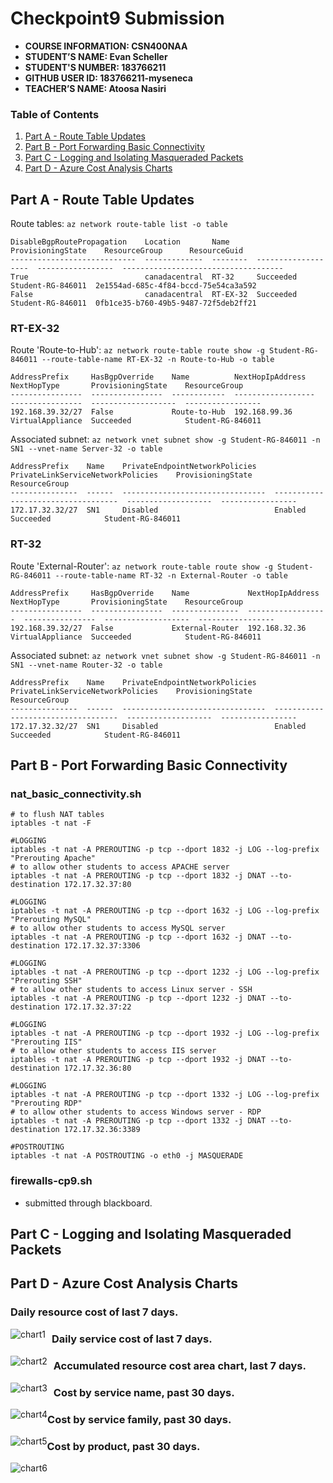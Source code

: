 # Checkpoint9 Submission

- **COURSE INFORMATION: CSN400NAA**
- **STUDENT’S NAME: Evan Scheller**
- **STUDENT'S NUMBER: 183766211**
- **GITHUB USER ID: 183766211-myseneca**
- **TEACHER’S NAME: Atoosa Nasiri**

### Table of Contents

1. [Part A - Route Table Updates](#part-a---route-table-updates)
2. [Part B - Port Forwarding Basic Connectivity](#part-b---port-forwarding-basic-connectivity)
3. [Part C - Logging and Isolating Masqueraded Packets](#part-c---logging-and-isolating-masqueraded-packets)
4. [Part D - Azure Cost Analysis Charts](#part-d---azure-cost-analysis-charts)

## Part A - Route Table Updates
Route tables: `az network route-table list -o table`
```
DisableBgpRoutePropagation    Location       Name      ProvisioningState    ResourceGroup      ResourceGuid
----------------------------  -------------  --------  -------------------  -----------------  ------------------------------------
True                          canadacentral  RT-32     Succeeded            Student-RG-846011  2e1554ad-685c-4f84-bccd-75e54ca3a592
False                         canadacentral  RT-EX-32  Succeeded            Student-RG-846011  0fb1ce35-b760-49b5-9487-72f5deb2ff21
```
### RT-EX-32 
Route 'Route-to-Hub': `az network route-table route show -g Student-RG-846011 --route-table-name RT-EX-32 -n Route-to-Hub -o table`

```
AddressPrefix     HasBgpOverride    Name          NextHopIpAddress    NextHopType       ProvisioningState    ResourceGroup
----------------  ----------------  ------------  ------------------  ----------------  -------------------  -----------------
192.168.39.32/27  False             Route-to-Hub  192.168.99.36       VirtualAppliance  Succeeded            Student-RG-846011
```
Associated subnet: `az network vnet subnet show -g Student-RG-846011 -n SN1 --vnet-name Server-32 -o table`
```
AddressPrefix    Name    PrivateEndpointNetworkPolicies    PrivateLinkServiceNetworkPolicies    ProvisioningState    ResourceGroup
---------------  ------  --------------------------------  -----------------------------------  -------------------  -----------------
172.17.32.32/27  SN1     Disabled                          Enabled                              Succeeded            Student-RG-846011
```

### RT-32 
Route 'External-Router': `az network route-table route show -g Student-RG-846011 --route-table-name RT-32 -n External-Router -o table`
```
AddressPrefix     HasBgpOverride    Name             NextHopIpAddress    NextHopType       ProvisioningState    ResourceGroup
----------------  ----------------  ---------------  ------------------  ----------------  -------------------  -----------------
192.168.39.32/27  False             External-Router  192.168.32.36       VirtualAppliance  Succeeded            Student-RG-846011
```
Associated subnet: `az network vnet subnet show -g Student-RG-846011 -n SN1 --vnet-name Router-32 -o table`
```
AddressPrefix    Name    PrivateEndpointNetworkPolicies    PrivateLinkServiceNetworkPolicies    ProvisioningState    ResourceGroup
---------------  ------  --------------------------------  -----------------------------------  -------------------  -----------------
172.17.32.32/27  SN1     Disabled                          Enabled                              Succeeded            Student-RG-846011
```

## Part B - Port Forwarding Basic Connectivity
### nat_basic_connectivity.sh
```
# to flush NAT tables
iptables -t nat -F

#LOGGING
iptables -t nat -A PREROUTING -p tcp --dport 1832 -j LOG --log-prefix "Prerouting Apache"
# to allow other students to access APACHE server
iptables -t nat -A PREROUTING -p tcp --dport 1832 -j DNAT --to-destination 172.17.32.37:80

#LOGGING
iptables -t nat -A PREROUTING -p tcp --dport 1632 -j LOG --log-prefix "Prerouting MySQL"
# to allow other students to access MySQL server
iptables -t nat -A PREROUTING -p tcp --dport 1632 -j DNAT --to-destination 172.17.32.37:3306

#LOGGING
iptables -t nat -A PREROUTING -p tcp --dport 1232 -j LOG --log-prefix "Prerouting SSH"
# to allow other students to access Linux server - SSH
iptables -t nat -A PREROUTING -p tcp --dport 1232 -j DNAT --to-destination 172.17.32.37:22

#LOGGING
iptables -t nat -A PREROUTING -p tcp --dport 1932 -j LOG --log-prefix "Prerouting IIS"
# to allow other students to access IIS server
iptables -t nat -A PREROUTING -p tcp --dport 1932 -j DNAT --to-destination 172.17.32.36:80

#LOGGING
iptables -t nat -A PREROUTING -p tcp --dport 1332 -j LOG --log-prefix "Prerouting RDP"
# to allow other students to access Windows server - RDP
iptables -t nat -A PREROUTING -p tcp --dport 1332 -j DNAT --to-destination 172.17.32.36:3389

#POSTROUTING
iptables -t nat -A POSTROUTING -o eth0 -j MASQUERADE
```

### firewalls-cp9.sh
- submitted through blackboard.


## Part C - Logging and Isolating Masqueraded Packets

## Part D - Azure Cost Analysis Charts

### Daily resource cost of last 7 days.
<img src="./images/daily-costs-barchart-04-06.jpg"
     alt="chart1"
     style="float: left; margin-right: 10px;" />

### Daily service cost of last 7 days.
<img src="./images/daily-costs-services-barchart-04-06.jpg"
     alt="chart2"
     style="float: left; margin-right: 10px;" />

### Accumulated resource cost area chart, last 7 days.
<img src="./images/accumulated-resource-barchart-04-06.jpg"
     alt="chart3"
     style="float: left; margin-right: 10px;" />

### Cost by service name, past 30 days.
<img src="./images/service-name-piechart-04-06.jpg"
     alt="chart4"
     style="float: left; margin-right: px;" />

### Cost by service family, past 30 days.
<img src="./images/service-family-piechart-04-06.jpg"
     alt="chart5"
     style="float: left; margin-right: px;" />

### Cost by product, past 30 days.
<img src="./images/product-piechart-04-06.jpg"
     alt="chart6"
     style="float: left; margin-right: px;" />
